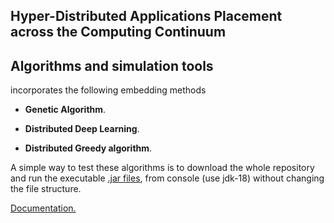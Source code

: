 ## Hyper-Distributed Applications Placement across the Computing Continuum

<summary><H2>Algorithms and simulation tools</H2></summary>

incorporates the following embedding methods

* **Genetic Algorithm**.

* **Distributed Deep Learning**. 

* **Distributed Greedy algorithm**.

A simple way to test these algorithms is to download the whole repository and run the executable [.jar files](algorithms_v2/jar), 
from console (use jdk-18) without changing the file structure.

[Documentation.](https://rodispantelis.github.io/HDA-Placement/)

</details>

